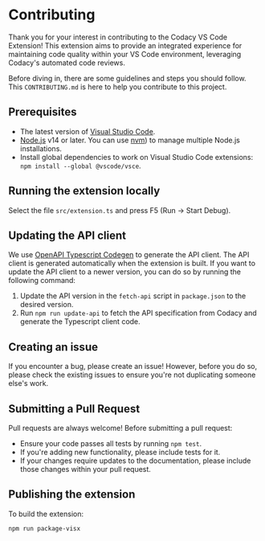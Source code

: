 # Contributing

Thank you for your interest in contributing to the Codacy VS Code Extension! This extension aims to provide an integrated experience for maintaining code quality within your VS Code environment, leveraging Codacy's automated code reviews.

Before diving in, there are some guidelines and steps you should follow. This `CONTRIBUTING.md` is here to help you contribute to this project.

## Prerequisites

-  The latest version of [Visual Studio Code](https://code.visualstudio.com/download).
-  [Node.js](https://nodejs.org/en/download/) v14 or later. You can use [nvm](https://github.com/nvm-sh/nvm)) to manage multiple Node.js installations.
-  Install global dependencies to work on Visual Studio Code extensions:  `npm install --global @vscode/vsce`.

## Running the extension locally

Select the file `src/extension.ts` and press F5 (Run &rarr; Start Debug).

## Updating the API client

We use [OpenAPI Typescript Codegen](https://github.com/ferdikoomen/openapi-typescript-codegen) to generate the API client. The API client is generated automatically when the extension is built. If you want to update the API client to a newer version, you can do so by running the following command:

1.  Update the API version in the `fetch-api` script in `package.json` to the desired version.
2.  Run `npm run update-api` to fetch the API specification from Codacy and generate the Typescript client code.

## Creating an issue

If you encounter a bug, please create an issue! However, before you do so, please check the existing issues to ensure you're not duplicating someone else's work.

## Submitting a Pull Request

Pull requests are always welcome! Before submitting a pull request:
 
- Ensure your code passes all tests by running `npm test`.
- If you're adding new functionality, please include tests for it.
- If your changes require updates to the documentation, please include those changes within your pull request.

## Publishing the extension

To build the extension:

    npm run package-visx
